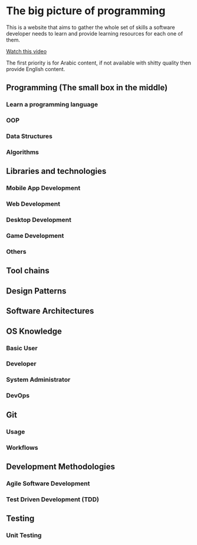 # The big picture of programming

This is a website that aims to gather the whole set of skills a software developer needs to learn and provide learning resources for each one of them.  

[Watch this video](https://www.youtube.com/watch?v=CJjZKha2aQY)

The first priority is for Arabic content, if not available with shitty quality then provide English content.

## Programming (The small box in the middle)
### Learn a programming language
### OOP
### Data Structures
### Algorithms

## Libraries and technologies
### Mobile App Development
### Web Development
### Desktop Development
### Game Development
### Others

## Tool chains

## Design Patterns

## Software Architectures

## OS Knowledge
### Basic User
### Developer
### System Administrator
### DevOps

## Git
### Usage
### Workflows

## Development Methodologies
### Agile Software Development
### Test Driven Development (TDD)

## Testing
### Unit Testing
